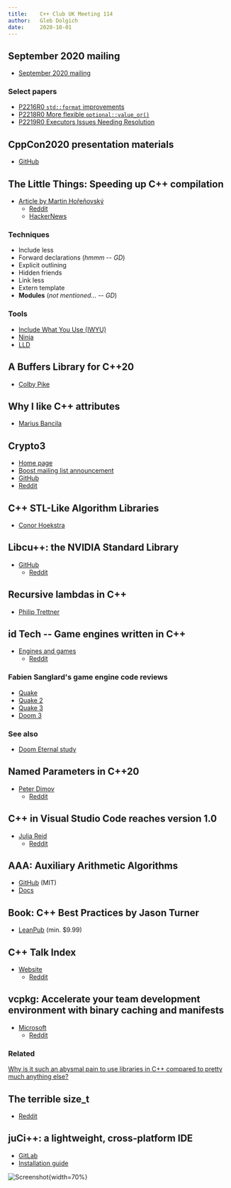 ```yaml
---
title:    C++ Club UK Meeting 114
author:   Gleb Dolgich
date:     2020-10-01
---
```


## September 2020 mailing

* [September 2020 mailing](http://www.open-std.org/jtc1/sc22/wg21/docs/papers/2020/#mailing2020-09)

### Select papers

* [P2216R0 `std::format` improvements](http://www.open-std.org/jtc1/sc22/wg21/docs/papers/2020/p2216r0.html)
* [P2218R0 More flexible `optional::value_or()`](http://www.open-std.org/jtc1/sc22/wg21/docs/papers/2020/p2218r0.pdf)
* [P2219R0 Executors Issues Needing Resolution](http://www.open-std.org/jtc1/sc22/wg21/docs/papers/2020/p2219r0.pdf)

## CppCon2020 presentation materials

* [GitHub](https://github.com/CppCon/CppCon2020)

## The Little Things: Speeding up C++ compilation

* [Article by Martin Hořeňovský](https://codingnest.com/the-little-things-speeding-up-c-compilation/)
  * [Reddit](https://www.reddit.com/r/cpp/comments/iwkcxp/some_sourcelevel_techniques_for_speeding_up_c/)
  * [HackerNews](https://news.ycombinator.com/item?id=24537231)

### Techniques

* Include less
* Forward declarations (_hmmm_ -- _GD_)
* Explicit outlining
* Hidden friends
* Link less
* Extern template
* **Modules** (_not mentioned..._ -- _GD_)

### Tools

* [Include What You Use (IWYU)](https://include-what-you-use.org/)
* [Ninja](https://ninja-build.org)
* [LLD](https://lld.llvm.org)

## A Buffers Library for C++20

* [Colby Pike](https://vector-of-bool.github.io/2020/08/29/buffers-1.html)

## Why I like C++ attributes

* [Marius Bancila](https://mariusbancila.ro/blog/2020/08/30/why-i-like-cpp-attributes/)

## Crypto3

* [Home page](https://crypto3.nil.foundation/projects/crypto3/)
* [Boost mailing list announcement](https://lists.boost.org/Archives/boost//2020/09/249672.php)
* [GitHub](https://github.com/nilfoundation/crypto3)
* [Reddit](https://www.reddit.com/r/cpp/comments/ikxgs5/nil_crypto3_conceptbased_pure_c_cryptography/)

## C++ STL-Like Algorithm Libraries

* [Conor Hoekstra](https://codereport.github.io/CppSTLLikeLibraries/)

## Libcu++: the NVIDIA Standard Library

* [GitHub](https://github.com/NVIDIA/libcudacxx)
  * [Reddit](https://www.reddit.com/r/programming/comments/ivq9c8/libcu_nvidia_c_standard_library/)

## Recursive lambdas in C++

* [Philip Trettner](https://artificial-mind.net/blog/2020/09/12/recursive-lambdas)

## id Tech -- Game engines written in C++

* [Engines and games](https://www.mycplus.com/featured-articles/id-tech-game-engines/)
  * [Reddit](https://www.reddit.com/r/programming/comments/iogbon/id_tech_series_of_game_engines_written_in_cc/)

### Fabien Sanglard's game engine code reviews

* [Quake](https://fabiensanglard.net/quakeSource/index.php)
* [Quake 2](https://fabiensanglard.net/quake2/index.php)
* [Quake 3](https://fabiensanglard.net/quake3/index.php)
* [Doom 3](https://fabiensanglard.net/doom3/index.php)

### See also

* [Doom Eternal study](https://simoncoenen.com/blog/programming/graphics/DoomEternalStudy.html)

## Named Parameters in C++20

* [Peter Dimov](https://pdimov.github.io/blog/2020/09/07/named-parameters-in-c20/)
  * [Reddit](https://www.reddit.com/r/cpp/comments/iny133/named_parameters_in_c20_peter_dimov/)

## C++ in Visual Studio Code reaches version 1.0

* [Julia Reid](https://devblogs.microsoft.com/cppblog/c-in-visual-studio-code-reaches-version-1-0/)
  * [Reddit](https://www.reddit.com/r/cpp/comments/ista1w/c_in_visual_studio_code_reaches_version_10_c_team/)

## AAA: Auxiliary Arithmetic Algorithms

* [GitHub](https://github.com/mabur/aaa) (MIT)
* [Docs](http://mabur.github.io/aaa/documentation/html/index.html)

## Book: C++ Best Practices by Jason Turner

* [LeanPub](https://leanpub.com/cppbestpractices) (min. $9.99)

## C++ Talk Index

* [Website](https://cpptalksindex.xyz)
  * [Reddit](https://www.reddit.com/r/cpp/comments/j5s6lw/an_index_for_c_conferences/)

## vcpkg: Accelerate your team development environment with binary caching and manifests

* [Microsoft](https://devblogs.microsoft.com/cppblog/vcpkg-accelerate-your-team-development-environment-with-binary-caching-and-manifests/)
  * [Reddit](https://www.reddit.com/r/cpp/comments/ix090v/vcpkg_accelerate_your_team_development/)

### Related

[Why is it such an abysmal pain to use libraries in C++ compared to pretty much anything else?](https://www.reddit.com/r/cpp/comments/ix9n1u/why_is_it_such_an_abysmal_pain_to_use_libraries/)

## The terrible **size_t**

* [Reddit](https://www.reddit.com/r/cpp/comments/iu5spw/is_size_t_really_this_terrible/)

## juCi++: a lightweight, cross-platform IDE

* [GitLab](https://gitlab.com/cppit/jucipp)
* [Installation guide](https://gitlab.com/cppit/jucipp/-/blob/master/docs/install.md)

![Screenshot](https://gitlab.com/cppit/jucipp/-/raw/master/docs/images/screenshot1c.png){width=70%}
